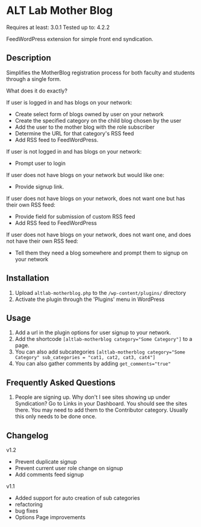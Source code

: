 # ALT Lab Mother Blog

Requires at least: 3.0.1
Tested up to: 4.2.2

FeedWordPress extension for simple front end syndication.

## Description

Simplifies the MotherBlog registration process for both faculty and students through a single form.

What does it do exactly?

If user is logged in and has blogs on your network:

* Create select form of blogs owned by user on your network
* Create the specified category on the child blog chosen by the user
* Add the user to the mother blog with the role subscriber
* Determine the URL for that category's RSS feed
* Add RSS feed to FeedWordPress.

If user is not logged in and has blogs on your network:

* Prompt user to login

If user does not have blogs on your network but would like one:

* Provide signup link.

If user does not have blogs on your network, does not want one but has their own RSS feed:

* Provide field for submission of custom RSS feed
* Add RSS feed to FeedWordPress

If user does not have blogs on your network, does not want one, and does not have their own RSS feed:

* Tell them they need a blog somewhere and prompt them to signup on your network

## Installation

1. Upload `altlab-motherblog.php` to the `/wp-content/plugins/` directory
1. Activate the plugin through the 'Plugins' menu in WordPress

## Usage

1. Add a url in the plugin options for user signup to your network.
1. Add the shortcode `[altlab-motherblog category="Some Category"]` to a page.
1. You can also add subcategories `[altlab-motherblog category="Some Category" sub_categories = "cat1, cat2, cat3, cat4"]`
1. You can also gather comments by adding `get_comments="true"`

## Frequently Asked Questions
1. People are signing up. Why don't I see sites showing up under Syndication?
Go to Links in your Dashboard. You should see the sites there. You may need to add them to the Contributor category. Usually this only needs to be done once.


## Changelog

v1.2
 * Prevent duplicate signup
 * Prevent current user role change on signup
 * Add comments feed signup

v1.1

 * Added support for auto creation of sub categories
 * refactoring
 * bug fixes
 * Options Page improvements
